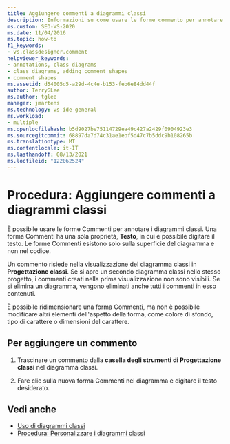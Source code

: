 ```yaml
---
title: Aggiungere commenti a diagrammi classi
description: Informazioni su come usare le forme commento per annotare i diagrammi classi in Progettazione classi.
ms.custom: SEO-VS-2020
ms.date: 11/04/2016
ms.topic: how-to
f1_keywords:
- vs.classdesigner.comment
helpviewer_keywords:
- annotations, class diagrams
- class diagrams, adding comment shapes
- comment shapes
ms.assetid: d54005d5-a29d-4c4e-b153-feb6e84dd44f
author: TerryGLee
ms.author: tglee
manager: jmartens
ms.technology: vs-ide-general
ms.workload:
- multiple
ms.openlocfilehash: b5d9027be75114729ea49c427a2429f0904923e3
ms.sourcegitcommit: 68897da7d74c31ae1ebf5d47c7b5ddc9b108265b
ms.translationtype: MT
ms.contentlocale: it-IT
ms.lasthandoff: 08/13/2021
ms.locfileid: "122062524"
---
```

# <a name="how-to-add-comments-to-class-diagrams"></a>Procedura: Aggiungere commenti a diagrammi classi

È possibile usare le forme Commenti per annotare i diagrammi classi. Una forma Commenti ha una sola proprietà, **Testo**, in cui è possibile digitare il testo. Le forme Commenti esistono solo sulla superficie del diagramma e non nel codice.

Un commento risiede nella visualizzazione del diagramma classi in **Progettazione classi**. Se si apre un secondo diagramma classi nello stesso progetto, i commenti creati nella prima visualizzazione non sono visibili. Se si elimina un diagramma, vengono eliminati anche tutti i commenti in esso contenuti.

È possibile ridimensionare una forma Commenti, ma non è possibile modificare altri elementi dell'aspetto della forma, come colore di sfondo, tipo di carattere o dimensioni del carattere.

## <a name="to-add-a-comment"></a>Per aggiungere un commento

1. Trascinare un commento dalla **casella degli strumenti di Progettazione classi** nel diagramma classi.

2. Fare clic sulla nuova forma Commenti nel diagramma e digitare il testo desiderato.

## <a name="see-also"></a>Vedi anche

- [Uso di diagrammi classi](designing-and-viewing-classes-and-types.md)
- [Procedura: Personalizzare i diagrammi classi](how-to-customize-class-diagrams.md)

